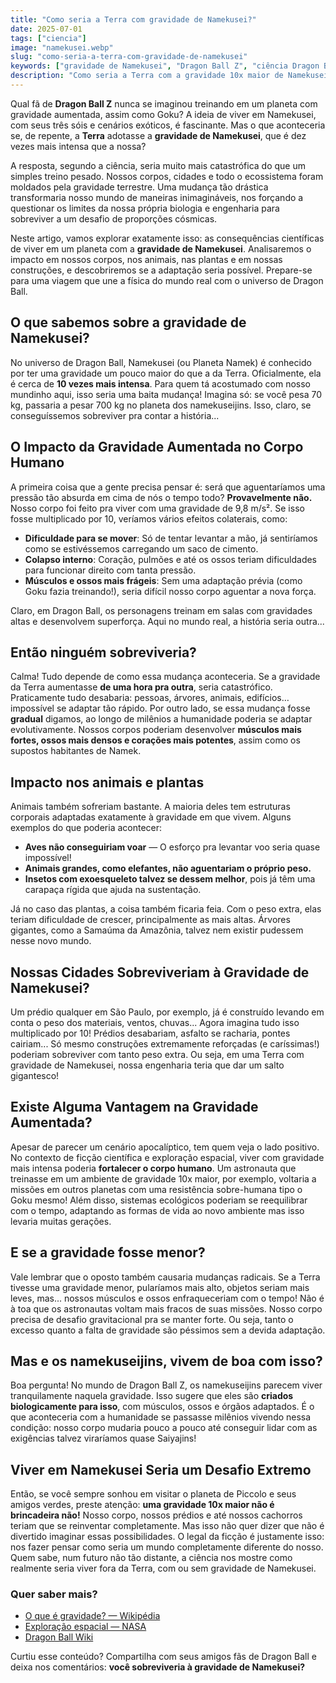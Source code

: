 ```yaml
---
title: "Como seria a Terra com gravidade de Namekusei?"
date: 2025-07-01
tags: ["ciencia"]
image: "namekusei.webp"
slug: "como-seria-a-terra-com-gravidade-de-namekusei"
keywords: ["gravidade de Namekusei", "Dragon Ball Z", "ciência Dragon Ball"]
description: "Como seria a Terra com a gravidade 10x maior de Namekusei? A ciência explica o impacto em nossos corpos e cidades!"
---
```


Qual fã de **Dragon Ball Z** nunca se imaginou treinando em um planeta com gravidade aumentada, assim como Goku? A ideia de viver em Namekusei, com seus três sóis e cenários exóticos, é fascinante. Mas o que aconteceria se, de repente, a **Terra** adotasse a **gravidade de Namekusei**, que é dez vezes mais intensa que a nossa?

A resposta, segundo a ciência, seria muito mais catastrófica do que um simples treino pesado. Nossos corpos, cidades e todo o ecossistema foram moldados pela gravidade terrestre. Uma mudança tão drástica transformaria nosso mundo de maneiras inimagináveis, nos forçando a questionar os limites da nossa própria biologia e engenharia para sobreviver a um desafio de proporções cósmicas.

Neste artigo, vamos explorar exatamente isso: as consequências científicas de viver em um planeta com a **gravidade de Namekusei**. Analisaremos o impacto em nossos corpos, nos animais, nas plantas e em nossas construções, e descobriremos se a adaptação seria possível. Prepare-se para uma viagem que une a física do mundo real com o universo de Dragon Ball.

## O que sabemos sobre a gravidade de Namekusei?

No universo de Dragon Ball, Namekusei (ou Planeta Namek) é conhecido por ter uma gravidade um pouco maior do que a da Terra. Oficialmente, ela é cerca de **10 vezes mais intensa**. Para quem tá acostumado com nosso mundinho aqui, isso seria uma baita mudança! Imagina só: se você pesa 70 kg, passaria a pesar 700 kg no planeta dos namekuseijins. Isso, claro, se conseguíssemos sobreviver pra contar a história...

## O Impacto da Gravidade Aumentada no Corpo Humano

A primeira coisa que a gente precisa pensar é: será que aguentaríamos uma pressão tão absurda em cima de nós o tempo todo? **Provavelmente não.** Nosso corpo foi feito pra viver com uma gravidade de 9,8 m/s². Se isso fosse multiplicado por 10, veríamos vários efeitos colaterais, como:

*   **Dificuldade para se mover**: Só de tentar levantar a mão, já sentiríamos como se estivéssemos carregando um saco de cimento.
*   **Colapso interno**: Coração, pulmões e até os ossos teriam dificuldades para funcionar direito com tanta pressão.
*   **Músculos e ossos mais frágeis**: Sem uma adaptação prévia (como Goku fazia treinando!), seria difícil nosso corpo aguentar a nova força.

Claro, em Dragon Ball, os personagens treinam em salas com gravidades altas e desenvolvem superforça. Aqui no mundo real, a história seria outra...

## Então ninguém sobreviveria?

Calma! Tudo depende de como essa mudança aconteceria. Se a gravidade da Terra aumentasse **de uma hora pra outra**, seria catastrófico. Praticamente tudo desabaria: pessoas, árvores, animais, edifícios… impossível se adaptar tão rápido. Por outro lado, se essa mudança fosse **gradual** digamos, ao longo de milênios a humanidade poderia se adaptar evolutivamente. Nossos corpos poderiam desenvolver **músculos mais fortes, ossos mais densos e corações mais potentes**, assim como os supostos habitantes de Namek.

## Impacto nos animais e plantas

Animais também sofreriam bastante. A maioria deles tem estruturas corporais adaptadas exatamente à gravidade em que vivem. Alguns exemplos do que poderia acontecer:

*   **Aves não conseguiriam voar** — O esforço pra levantar voo seria quase impossível!
*   **Animais grandes, como elefantes, não aguentariam o próprio peso.**
*   **Insetos com exoesqueleto talvez se dessem melhor**, pois já têm uma carapaça rígida que ajuda na sustentação.

Já no caso das plantas, a coisa também ficaria feia. Com o peso extra, elas teriam dificuldade de crescer, principalmente as mais altas. Árvores gigantes, como a Samaúma da Amazônia, talvez nem existir pudessem nesse novo mundo.

## Nossas Cidades Sobreviveriam à Gravidade de Namekusei?

Um prédio qualquer em São Paulo, por exemplo, já é construído levando em conta o peso dos materiais, ventos, chuvas... Agora imagina tudo isso multiplicado por 10! Prédios desabariam, asfalto se racharia, pontes cairiam... Só mesmo construções extremamente reforçadas (e caríssimas!) poderiam sobreviver com tanto peso extra. Ou seja, em uma Terra com gravidade de Namekusei, nossa engenharia teria que dar um salto gigantesco!

## Existe Alguma Vantagem na Gravidade Aumentada?

Apesar de parecer um cenário apocalíptico, tem quem veja o lado positivo. No contexto de ficção científica e exploração espacial, viver com gravidade mais intensa poderia **fortalecer o corpo humano**. Um astronauta que treinasse em um ambiente de gravidade 10x maior, por exemplo, voltaria a missões em outros planetas com uma resistência sobre-humana tipo o Goku mesmo! Além disso, sistemas ecológicos poderiam se reequilibrar com o tempo, adaptando as formas de vida ao novo ambiente mas isso levaria muitas gerações.

## E se a gravidade fosse menor?

Vale lembrar que o oposto também causaria mudanças radicais. Se a Terra tivesse uma gravidade menor, pularíamos mais alto, objetos seriam mais leves, mas... nossos músculos e ossos enfraqueceriam com o tempo! Não é à toa que os astronautas voltam mais fracos de suas missões. Nosso corpo precisa de desafio gravitacional pra se manter forte. Ou seja, tanto o excesso quanto a falta de gravidade são péssimos sem a devida adaptação.

## Mas e os namekuseijins, vivem de boa com isso?

Boa pergunta! No mundo de Dragon Ball Z, os namekuseijins parecem viver tranquilamente naquela gravidade. Isso sugere que eles são **criados biologicamente para isso**, com músculos, ossos e órgãos adaptados. É o que aconteceria com a humanidade se passasse milênios vivendo nessa condição: nosso corpo mudaria pouco a pouco até conseguir lidar com as exigências talvez viraríamos quase Saiyajins!

## Viver em Namekusei Seria um Desafio Extremo

Então, se você sempre sonhou em visitar o planeta de Piccolo e seus amigos verdes, preste atenção: **uma gravidade 10x maior não é brincadeira não!** Nosso corpo, nossos prédios e até nossos cachorros teriam que se reinventar completamente. Mas isso não quer dizer que não é divertido imaginar essas possibilidades. O legal da ficção é justamente isso: nos fazer pensar como seria um mundo completamente diferente do nosso. Quem sabe, num futuro não tão distante, a ciência nos mostre como realmente seria viver fora da Terra, com ou sem gravidade de Namekusei.

### Quer saber mais?

*   [O que é gravidade? — Wikipédia](https://pt.wikipedia.org/wiki/Gravidade)
*   [Exploração espacial — NASA](https://www.nasa.gov)
*   [Dragon Ball Wiki](https://dragonball.fandom.com)

Curtiu esse conteúdo? Compartilha com seus amigos fãs de Dragon Ball e deixa nos comentários: **você sobreviveria à gravidade de Namekusei?**